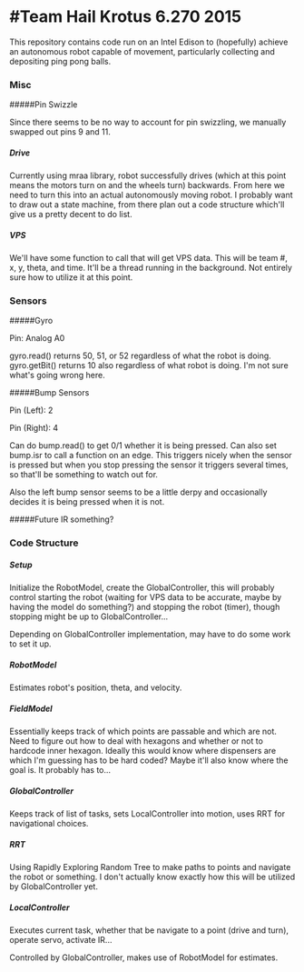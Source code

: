 #Team Hail Krotus 6.270 2015
=====

This repository contains code run on an Intel Edison to 
(hopefully) achieve an autonomous robot capable of 
movement, particularly collecting and depositing ping pong balls.

### Misc


#####Pin Swizzle

Since there seems to be no way to account for pin swizzling, we manually swapped out pins 9 and 11.


##### Drive

Currently using mraa library, robot successfully drives (which at this point means the motors turn on and the wheels turn) backwards. From here we need to turn this into an actual autonomously moving robot. I probably want to draw out a state machine, from there plan out a code structure which'll give us a pretty decent to do list.

##### VPS

We'll have some function to call that will get VPS data. This will be team #, x, y, theta, and time. It'll be a thread running in the background. Not entirely sure how to utilize it at this point.

### Sensors

#####Gyro

Pin: Analog A0

gyro.read() returns 50, 51, or 52 regardless of what the robot is doing.
gyro.getBit() returns 10 also regardless of what robot is doing. I'm not sure what's going wrong here.

#####Bump Sensors

Pin (Left): 2

Pin (Right): 4

Can do bump.read() to get 0/1 whether it is being pressed.
Can also set bump.isr to call a function on an edge. This triggers nicely when the sensor is pressed but when you stop pressing the sensor it triggers several times, so that'll be something to watch out for.

Also the left bump sensor seems to be a little derpy and occasionally decides it is being pressed when it is not.

#####Future IR something?

### Code Structure

##### Setup

Initialize the RobotModel, create the GlobalController, this will probably control starting the robot (waiting for VPS data to be accurate, maybe by having the model do something?) and stopping the robot (timer), though stopping might be up to GlobalController...

Depending on GlobalController implementation, may have to do some work to set it up.

##### RobotModel

Estimates robot's position, theta, and velocity.

##### FieldModel

Essentially keeps track of which points are passable and which are not. Need to figure out how to deal with hexagons and whether or not to hardcode inner hexagon. Ideally this would know where dispensers are which I'm guessing has to be hard coded? Maybe it'll also know where the goal is. It probably has to...

##### GlobalController

Keeps track of list of tasks, sets LocalController into motion, uses RRT for navigational choices.

##### RRT

Using Rapidly Exploring Random Tree to make paths to points and navigate the robot or something. I don't actually know exactly how this will be utilized by GlobalController yet.

##### LocalController

Executes current task, whether that be navigate to a point (drive and turn), operate servo, activate IR...

Controlled by GlobalController, makes use of RobotModel for estimates.
